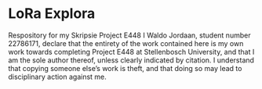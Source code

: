 # LoRa Explora
Respository for my Skripsie Project E448
I Waldo Jordaan, student number 22786171, declare that the entirety of the work contained here is my own work towards completing Project E448 at Stellenbosch University, and that I am the sole author thereof, unless clearly indicated by citation. I understand that copying someone else’s work is theft, and that doing so may lead to disciplinary action against me.
